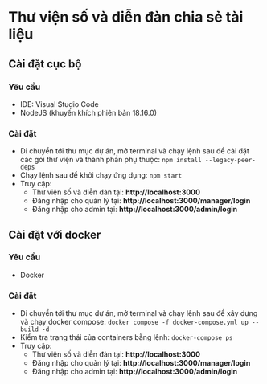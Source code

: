 
# Thư viện số và diễn đàn chia sẻ tài liệu

## Cài đặt cục bộ

### Yêu cầu

 - IDE: Visual Studio Code
 - NodeJS (khuyến khích phiên bản 18.16.0)
 
### Cài đặt

 - Di chuyển tới thư mục dự án, mở terminal và chạy lệnh sau để cài đặt các gói thư viện và thành phần phụ thuộc: `npm install --legacy-peer-deps`
 - Chạy lệnh sau để khởi chạy ứng dụng: `npm start` 
 - Truy cập:
   + Thư viện số và diễn đàn tại: **http://localhost:3000**
   + Đăng nhập cho quản lý tại: **http://localhost:3000/manager/login**
   + Đăng nhập cho admin tại: **http://localhost:3000/admin/login**

## Cài đặt với docker

### Yêu cầu

 - Docker

### Cài đặt

 - Di chuyển tới thư mục dự án, mở terminal và chạy lệnh sau để xây dựng và chạy docker compose: `docker compose -f docker-compose.yml up --build -d` 
 - Kiểm tra trạng thái của containers bằng lệnh: `docker-compose ps`
 - Truy cập:
   + Thư viện số và diễn đàn tại: **http://localhost:3000**
   + Đăng nhập cho quản lý tại: **http://localhost:3000/manager/login** 
   + Đăng nhập cho admin tại: **http://localhost:3000/admin/login** 